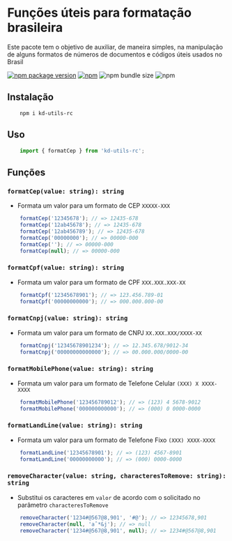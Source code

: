 # Funções úteis para formatação brasileira

Este pacote tem o objetivo de auxiliar, de maneira simples, na manipulação de alguns formatos de números de documentos e códigos úteis usados no Brasil

[![npm package version](https://img.shields.io/npm/v/kd-utils-rc?color=red&logo=npm&style=flat-square)](https://www.npmjs.com/package/kd-utils-rc)
[![npm](https://img.shields.io/npm/l/kd-utils-rc?style=flat-square)](https://www.mit.edu/~amini/LICENSE.md)
![npm bundle size](https://img.shields.io/bundlephobia/min/kd-utils-rc?style=flat-square)
![npm](https://img.shields.io/npm/dt/kd-utils-rc?color=blue&style=flat-square)

## Instalação

```shell
    npm i kd-utils-rc
```

## Uso

```ts
    import { formatCep } from 'kd-utils-rc';
```

## Funções

### `formatCep(value: string): string`

* Formata um valor para um formato de CEP `XXXXX-XXX`

```ts
    formatCep('12345678'); // => 12435-678
    formatCep('12ab45678'); // => 12435-678
    formatCep('12ab456789'); // => 12435-678
    formatCep('00000000'); // => 00000-000
    formatCep(''); // => 00000-000
    formatCep(null); // => 00000-000
```

### `formatCpf(value: string): string`

* Formata um valor para um formato de CPF `XXX.XXX.XXX-XX`

```ts
    formatCpf('12345678901'); // => 123.456.789-01
    formatCpf('00000000000'); // => 000.000.000-00
```

### `formatCnpj(value: string): string`

* Formata um valor para um formato de CNPJ `XX.XXX.XXX/XXXX-XX`

```ts
    formatCnpj('12345678901234'); // => 12.345.678/9012-34
    formatCnpj('00000000000000'); // => 00.000.000/0000-00
```

### `formatMobilePhone(value: string): string`

* Formata um valor para um formato de Telefone Celular `(XXX) X XXXX-XXXX`

```ts
    formatMobilePhone('123456789012'); // => (123) 4 5678-9012
    formatMobilePhone('000000000000'); // => (000) 0 0000-0000
```

### `formatLandLine(value: string): string`

* Formata um valor para um formato de Telefone Fixo `(XXX) XXXX-XXXX`

```ts
    formatLandLine('12345678901'); // => (123) 4567-8901
    formatLandLine('00000000000'); // => (000) 0000-0000
```

### `removeCharacter(value: string, characteresToRemove: string): string`

* Substitui os caracteres em `valor` de acordo com o solicitado no parâmetro `characteresToRemove`

```ts
    removeCharacter('1234#@567@8,901', '#@'); // => 12345678,901
    removeCharacter(null, 'aˆ*&j'); // => null
    removeCharacter('1234#@567@8,901', null); // => 1234#@567@8,901
```
